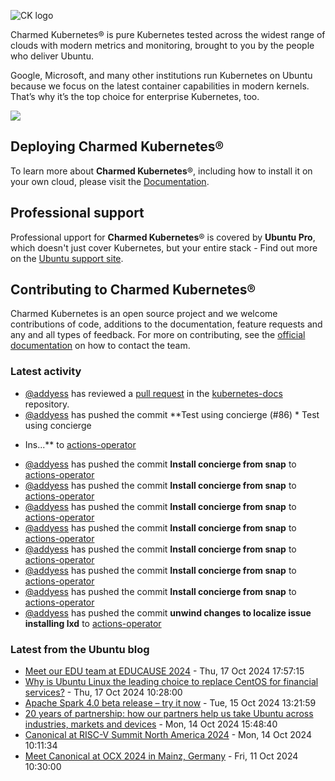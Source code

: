 ![CK logo](https://assets.ubuntu.com/v1/451d4cf4-Charmed+Kubernetes_RGB_onWhite_2022.svg)

Charmed Kubernetes® is pure Kubernetes tested across the widest range of clouds with modern metrics and monitoring, brought to you by the people who deliver Ubuntu.

Google, Microsoft, and many other institutions run Kubernetes on Ubuntu because we focus on the latest container capabilities in modern kernels. That’s why it’s the top choice for enterprise Kubernetes, too.

![](https://assets.ubuntu.com/v1/843c77b6-juju-at-a-glace.svg)

## Deploying Charmed Kubernetes®

To learn more about **Charmed Kubernetes**®, including how to install it on your own cloud, please visit the [Documentation][docs].

## Professional support

Professional upport for **Charmed Kubernetes**® is covered by **Ubuntu Pro**, which doesn't just cover Kubernetes, but your entire stack - Find out more on the [Ubuntu support site](https://ubuntu.com/support).

## Contributing to Charmed Kubernetes®

Charmed Kubernetes is an open source project and we welcome contributions of code, additions to the documentation, feature requests and any and all types of feedback. For more on contributing, see the [official documentation][get-in-touch] on how to contact the team.

<!-- LINKS -->
[docs]: https://ubuntu.com/kubernetes/docs
[get-in-touch]: https://ubuntu.com/kubernetes/docs/get-in-touch

### Latest activity

<!-- activity starts -->
 - [@addyess](https://github.com/addyess) has reviewed a [pull request](https://github.com/charmed-kubernetes/kubernetes-docs/pull/865) in the [kubernetes-docs](https://github.com/charmed-kubernetes/kubernetes-docs) repository.
 - [@addyess](https://github.com/addyess) has pushed the commit **Test using concierge (#86)  * Test using concierge * Ins...** to [actions-operator](https://github.com/charmed-kubernetes/actions-operator)
 - [@addyess](https://github.com/addyess) has pushed the commit **Install concierge from snap** to [actions-operator](https://github.com/charmed-kubernetes/actions-operator)
 - [@addyess](https://github.com/addyess) has pushed the commit **Install concierge from snap** to [actions-operator](https://github.com/charmed-kubernetes/actions-operator)
 - [@addyess](https://github.com/addyess) has pushed the commit **Install concierge from snap** to [actions-operator](https://github.com/charmed-kubernetes/actions-operator)
 - [@addyess](https://github.com/addyess) has pushed the commit **Install concierge from snap** to [actions-operator](https://github.com/charmed-kubernetes/actions-operator)
 - [@addyess](https://github.com/addyess) has pushed the commit **Install concierge from snap** to [actions-operator](https://github.com/charmed-kubernetes/actions-operator)
 - [@addyess](https://github.com/addyess) has pushed the commit **Install concierge from snap** to [actions-operator](https://github.com/charmed-kubernetes/actions-operator)
 - [@addyess](https://github.com/addyess) has pushed the commit **Install concierge from snap** to [actions-operator](https://github.com/charmed-kubernetes/actions-operator)
 - [@addyess](https://github.com/addyess) has pushed the commit **unwind changes to localize issue installing lxd** to [actions-operator](https://github.com/charmed-kubernetes/actions-operator)
<!-- activity ends -->

<!-- roadmap starts -->

<!-- roadmap ends -->

### Latest from the Ubuntu blog

<!-- blog starts -->
* [Meet our EDU team at EDUCAUSE 2024](https://ubuntu.com//blog/meet-our-edu-team-at-educause-2024) - Thu, 17 Oct 2024 17:57:15 
* [Why is Ubuntu Linux the leading choice to replace CentOS for financial services?](https://ubuntu.com//blog/why-is-ubuntu-linux-the-leading-choice-to-replace-centos-for-finserv-infrastructure) - Thu, 17 Oct 2024 10:28:00 
* [Apache Spark 4.0 beta release &#8211; try it now](https://ubuntu.com//blog/apache-spark-4-0-beta-release-try-it-now) - Tue, 15 Oct 2024 13:21:59 
* [20 years of partnership: how our partners help us take Ubuntu across industries, markets and devices](https://ubuntu.com//blog/20-years-of-partnership) - Mon, 14 Oct 2024 15:48:40 
* [Canonical at RISC-V Summit North America 2024](https://ubuntu.com//blog/canonical-at-risc-v-summit-north-america-2024) - Mon, 14 Oct 2024 10:11:34 
* [Meet Canonical at OCX 2024 in Mainz, Germany](https://ubuntu.com//blog/meet-canonical-at-ocx-2024-in-mainz-germany) - Fri, 11 Oct 2024 10:30:00 
<!-- blog ends -->
